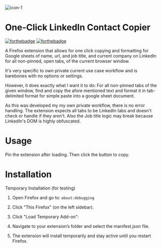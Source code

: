 ![icon-1](https://github.com/user-attachments/assets/3f722944-90cd-4485-a537-f74ce40f4bf9)

# One-Click LinkedIn Contact Copier

[![forthebadge](http://forthebadge.com/images/badges/made-with-javascript.svg)](http://forthebadge.com)
[![forthebadge](http://forthebadge.com/images/badges/built-with-love.svg)](http://forthebadge.com)

A Firefox extension that allows for one click copying and formatting for Google sheets of name, url, and job title, and current company on LinkedIn for all non-pinned, open tabs, of the current browser window. 

It's very specific to own private current use case workflow and is barebones with no options or settings. 

However, it does exactly what I want it to do: For all non-pinned tabs of the given window, find and copy the afore mentioned text and format it in tab-delimited format for simple paste into a google sheet document. 

As this was developed my my own private workflow, there is no error handling. The extension expects all tabs to be LinkedIn tabs and doesn't check or handle if they aren't. Also the Job title logic may break because LinkedIn's DOM is highly obfuscated.

# Usage

Pin the extension after loading. Then click the button to copy.

# Installation

Temporary Installation (for testing)

1. Open Firefox and go to: ```about:debugging```

2. Click "This Firefox" (on the left sidebar).

3. Click "Load Temporary Add-on":

4. Navigate to your extension’s folder and select the manifest.json file.

5. The extension will install temporarily and stay active until you restart Firefox.



